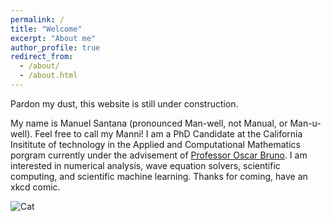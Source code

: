 ```yaml
---
permalink: /
title: "Welcome"
excerpt: "About me"
author_profile: true
redirect_from: 
  - /about/
  - /about.html
---
```


Pardon my dust, this website is still under construction.

My name is Manuel Santana (pronounced Man-well, not Manual, or Man-u-well). Feel free to call my Manni! I am a PhD Candidate at the California Insititute of technology 
in the Applied and Computational Mathematics porgram currently under the advisement of [Professor Oscar Bruno](https://eas.caltech.edu/people/obruno). I am interested in numerical analysis, wave equation solvers, scientific computing, and scientific machine learning. Thanks for coming, have an xkcd comic.

![Cat](https://imgs.xkcd.com/comics/fourier.jpg)


